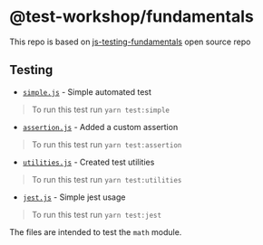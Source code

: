 # @test-workshop/fundamentals

This repo is based on [js-testing-fundamentals](https://github.com/kentcdodds/js-testing-fundamentals) open source repo

## Testing

- [`simple.js`](src/tests/1-simple.js) - Simple automated test

> To run this test run `yarn test:simple`

- [`assertion.js`](src/tests/2-assertion.js) - Added a custom assertion

> To run this test run `yarn test:assertion`

- [`utilities.js`](src/tests/3-utilities.js) - Created test utilities

> To run this test run `yarn test:utilities`

- [`jest.js`](src/tests/4-jest.test.js) - Simple jest usage

> To run this test run `yarn test:jest`

The files are intended to test the `math` module.

